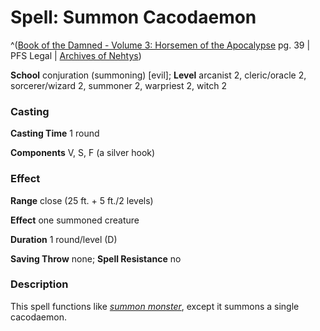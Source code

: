 # Spell: Summon Cacodaemon

^([Book of the Damned - Volume 3: Horsemen of the Apocalypse][ss-summon-cacodaemon] pg. 39 | PFS Legal | [Archives of Nehtys][sn-summon-cacodaemon])

**School** conjuration (summoning) [evil]; **Level** arcanist 2, cleric/oracle 2, sorcerer/wizard 2, summoner 2, warpriest 2, witch 2

### Casting

**Casting Time** 1 round  

**Components** V, S, F (a silver hook)

### Effect

**Range** close (25 ft. + 5 ft./2 levels)  

**Effect** one summoned creature  

**Duration** 1 round/level (D)  

**Saving Throw** none; **Spell Resistance** no

### Description

This spell functions like _[summon monster]_, except it summons a single cacodaemon.

[ss-summon-cacodaemon]: http://paizo.com/products/btpy8odg
[sn-summon-cacodaemon]: http://www.archivesofnethys.com/SpellDisplay.aspx?ItemName=Summon%20Cacodaemon
[summon monster]: http://www.archivesofnethys.com/SpellDisplay.aspx?ItemName=summon%20monster